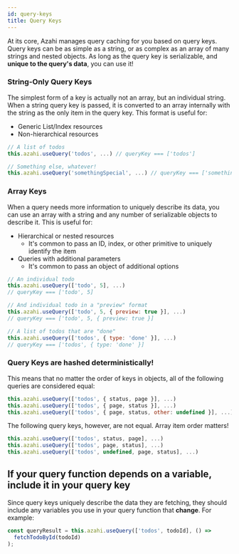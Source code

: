 ```yaml
---
id: query-keys
title: Query Keys
---
```


At its core, Azahi manages query caching for you based on query keys. Query keys can be as simple as a string, or as complex as an array of many strings and nested objects. As long as the query key is serializable, and **unique to the query's data**, you can use it!

### String-Only Query Keys

The simplest form of a key is actually not an array, but an individual string. When a string query key is passed, it is converted to an array internally with the string as the only item in the query key. This format is useful for:

- Generic List/Index resources
- Non-hierarchical resources

```js
// A list of todos
this.azahi.useQuery('todos', ...) // queryKey === ['todos']

// Something else, whatever!
this.azahi.useQuery('somethingSpecial', ...) // queryKey === ['somethingSpecial']
```

### Array Keys

When a query needs more information to uniquely describe its data, you can use an array with a string and any number of serializable objects to describe it. This is useful for:

- Hierarchical or nested resources
  - It's common to pass an ID, index, or other primitive to uniquely identify the item
- Queries with additional parameters
  - It's common to pass an object of additional options

```js
// An individual todo
this.azahi.useQuery(['todo', 5], ...)
// queryKey === ['todo', 5]

// And individual todo in a "preview" format
this.azahi.useQuery(['todo', 5, { preview: true }], ...)
// queryKey === ['todo', 5, { preview: true }]

// A list of todos that are "done"
this.azahi.useQuery(['todos', { type: 'done' }], ...)
// queryKey === ['todos', { type: 'done' }]
```

### Query Keys are hashed deterministically!

This means that no matter the order of keys in objects, all of the following queries are considered equal:

```js
this.azahi.useQuery(['todos', { status, page }], ...)
this.azahi.useQuery(['todos', { page, status }], ...)
this.azahi.useQuery(['todos', { page, status, other: undefined }], ...)
```

The following query keys, however, are not equal. Array item order matters!

```js
this.azahi.useQuery(['todos', status, page], ...)
this.azahi.useQuery(['todos', page, status], ...)
this.azahi.useQuery(['todos', undefined, page, status], ...)
```

## If your query function depends on a variable, include it in your query key

Since query keys uniquely describe the data they are fetching, they should include any variables you use in your query function that **change**. For example:

```js
const queryResult = this.azahi.useQuery(['todos', todoId], () =>
  fetchTodoById(todoId)
);
```

